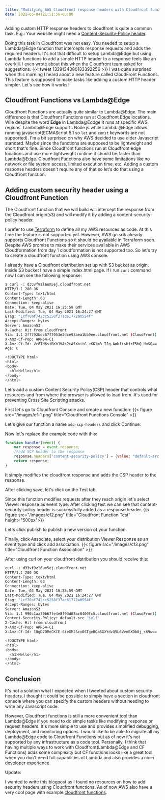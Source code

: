 ```yaml
---
title: "Modifying AWS Cloudfront response headers with Cloudfront functions"
date: 2021-05-04T21:51:56+03:00
---
```

Adding custom HTTP response headers to cloudfront is quite a common task. E.g.: Your website might need a [Content-Security-Policy header](https://developer.mozilla.org/en-US/docs/Web/HTTP/Headers/Content-Security-Policy).

Doing this task in Cloudfront was not easy. You needed to setup a Lambda@Edge function that intercepts response requests and adds the required headers. It\'s not that difficult to setup Lambda@Edge but using Lambda functions to add a simple HTTP header to a response feels like an overkill. I even wrote about this when the Cloudfront team asked for suggestions:
{{< tweet 1329134380183392256 >}}
I was quite surprised when this morning I heard about a new feature called CloudFront Functions. This feature is supposed to make tasks like adding a custom HTTP header simpler. Let\'s see how it works!

## Cloudfront Functions vs Lambda@Edge

Cloudfront Functions are actually quite similar to Lambda@Edge. The main difference is that Cloudfront Functions run at Cloudfront Edge locations. Wile despite the word **Edge** in Lambda@Eddge it runs at specific AWS regions.  Lambda@Edge supports Node.js while Lambda@Edge allows running javascript(ECMAScript 5.1 so `let` and `const` keywords are not supported). I\'m a bit surprised on why AWS decided to use older Javascript standard. Maybe since the functions are supposed to be lightweight and short that's fine. Since Cloudfront functions run at Cloudfront edge locations and use more lightweight runtime it should be faster than Lambda@Edge. Cloudfront Functions also have some limitations like no network or file system access, limited execution time, etc. Adding a custom response headers doesn\'t require any of that so let\'s do that using a Cloudfront function.

## Adding custom security header using a Cloudfront Function

The Cloudfront function that we will build will intercept the response from the Cloudfront origin(s3) and will modify it by adding a content-security-policy header.

I prefer to use [Terraform](https://www.terraform.io/) to define all my AWS resources as code. At this time the feature is not supported yet. However, AWS go sdk already supports Cloudfront Functions so it should be available in Terraform soon. Despite AWS promise to make their services available in AWS Cloudformation from day 1 cloudformation is not supported too. So let\'s try to create a cloudfront function using AWS console.

I already have a Cloudfront distribution set up with S3 bucket as origin. Inside S3 bucket I have a simple index.html page. If I run `curl` command now I can see the following response:
```sh
$ curl -i d33vf9zl6um5ej.cloudfront.net
HTTP/1.1 200 OK
Content-Type: text/html
Content-Length: 63
Connection: keep-alive
Date: Tue, 04 May 2021 16:25:59 GMT
Last-Modified: Tue, 04 May 2021 16:24:27 GMT
ETag: "1cf70af742cc5258f37ac61772a0554f"
Accept-Ranges: bytes
Server: AmazonS3
X-Cache: Hit from cloudfront
Via: 1.1 2f7792bdc67f7953e2dce93aea1bb9ee.cloudfront.net (CloudFront)
X-Amz-Cf-Pop: ARN54-C1
X-Amz-Cf-Id: Vr8Td6stRKhJVAk2rA5XoitG_eKKlm3_TJq-Aob1isHfrF5hQ_HoSQ==
Age: 6

<!DOCTYPE html>
<html>
<body>
  <h1>Hello</h1>
</body>
</html>
```

Let\'s add a custom Content Security Policy(CSP) header that controls what resources and from where the browser is allowed to load from. It\'s used for preventing Cross Site Scripting attacks.

First  let\'s go to Cloudfront Console and create a new function:
{{< figure src="/images/cf-1.png" title="Cloudfront Functions Console" >}}

Let\'s give our function a name `add-scp-headers` and click Continue.

Now let\'s replace the example code with this:

```js
function handler(event) {
    var response = event.response;
    //add SCP header to the response
    response.headers['content-security-policy'] = {value: "default-src 'self'"};
    return response;
}
```

It simply modifies the cloudfront response and adds the CSP header to the response.

 After clicking save, let\'s click on the Test tab.

 Since this function modifies requests after they reach origin let\'s select Viewer response as event type. After clicking test we can see that content-security-policy header is successfully added as a response header.
{{< figure src="/images/cf2.png" title="Cloudfront Function Test" height="500px">}}

Let\'s click publish to publish a new version of your function.

Finally, click Associate, select your distribution Viewer Response as an event type and click add association.
{{< figure src="/images/cf3.png" title="Cloudfront Function Association" >}}

After using curl on your cloudfront distribution you should receive this:
```sh
curl -i d33vf9zl6um5ej.cloudfront.net
HTTP/1.1 200 OK
Content-Type: text/html
Content-Length: 63
Connection: keep-alive
Date: Tue, 04 May 2021 16:25:59 GMT
Last-Modified: Tue, 04 May 2021 16:24:27 GMT
Etag: "1cf70af742cc5258f37ac61772a0554f"
Accept-Ranges: bytes
Server: AmazonS3
Via: 1.1 990c1aa70667fe4e8f93d88ac8400fc5.cloudfront.net (CloudFront)
Content-Security-Policy: default-src 'self'
X-Cache: Hit from cloudfront
X-Amz-Cf-Pop: ARN54-C1
X-Amz-Cf-Id: 18gD7OMeCKCE-SieGM2ScxOSTgeBQaSXXYdvQ5L6VvmBXDb8j_s69w==

<!DOCTYPE html>
<html>
<body>
  <h1>Hello</h1>
</body>
</html>
```

## Conclusion
It\'s not a solution what I expected when I tweeted about custom security headers. I thought it could be possible to simply have a section in cloudfront console where you can specify the custom headers without needing to write any Javascript code.

However, Cloudfront functions is still a more convenient tool than Lambda@Edge if you need to do simple tasks like modifying response or request headers. It\'s more simple to use and provides simplified debugging, deployment, and monitoring options. I would like to be able to migrate all my Lambda@Edge code to Cloudfront Functions but as of now it\'s not supported by any infrastructure as a code tool. Personally, I think that having multiple ways to work with Cloudfront(Lambda@Edge and CF Functions) adds some complexity but CF functions looks like a great tool when you don\'t need full capabilities of Lambda and also provides a nicer developer experience.

Update:

I wanted to write this blogpost as I found no resources on how to add security headers using Cloudfront functions. As of now AWS also have a very cool page with example [cloudfront functions](https://docs.aws.amazon.com/AmazonCloudFront/latest/DeveloperGuide/functions-example-code.html).
